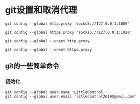 # git设置和取消代理

```shell
git config --global http.proxy 'socks5://127.0.0.1:1080'

git config --global https.proxy 'socks5://127.0.0.1:1080'

git config --global --unset http.proxy

git config --global --unset https.proxy

```

## git的一些简单命令

### 初始化

```shell
git config --global user.name 'LittleControl'
git config --global user.email 'litlecontrol2019@gmail.com'
```
